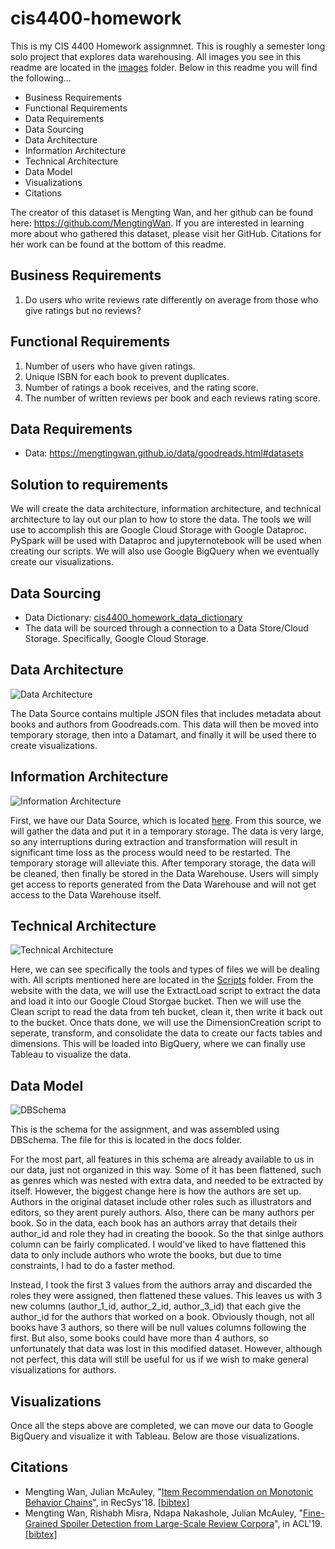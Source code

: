 # cis4400-homework
This is my CIS 4400 Homework assignmnet. This is roughly a semester long solo project that explores data warehousing. All images you see in this readme are located in the [images](https://github.com/markpedraza/cis-4400-homework/tree/main/Images) folder. Below in this readme you will find the following... 
- Business Requirements
- Functional Requirements
- Data Requirements
- Data Sourcing
- Data Architecture
- Information Architecture
- Technical Architecture
- Data Model
- Visualizations
- Citations

The creator of this dataset is Mengting Wan, and her github can be found here: https://github.com/MengtingWan. If you are interested in learning more about who gathered this dataset, please visit her GitHub. Citations for her work can be found at the bottom of this readme.


## Business Requirements
1. Do users who write reviews rate differently on average from those who give ratings but no reviews?

## Functional Requirements
1. Number of users who have given ratings.
2. Unique ISBN for each book to prevent duplicates.
3. Number of ratings a book receives, and the rating score.
4. The number of written reviews per book and each reviews rating score.

## Data Requirements
- Data: https://mengtingwan.github.io/data/goodreads.html#datasets

## Solution to requirements
We will create the data architecture, information architecture, and technical architecture to lay out our plan to how to store the data. The tools we will use to accomplish this are Google Cloud Storage with Google Dataproc. PySpark will be used with Dataproc and jupyternotebook will be used when creating our scripts. We will also use Google BigQuery when we eventually create our visualizations. 

## Data Sourcing
- Data Dictionary: [cis4400_homework_data_dictionary](https://docs.google.com/spreadsheets/d/1jkoinxbfRpTWLr55Vq4RB_nFU3xyZ6ytug9vWEJ8YIY/edit?usp=sharing)
- The data will be sourced through a connection to a Data Store/Cloud Storage. Specifically, Google Cloud Storage. 

## Data Architecture
![Data Architecture](https://github.com/markpedraza/cis-4400-homework/blob/main/Images/Data%20Architecture.png)

The Data Source contains multiple JSON files that includes metadata about books and authors from Goodreads.com. This data will then be moved into temporary storage, then into a Datamart, and finally it will be used there to create visualizations. 

## Information Architecture
![Information Architecture](https://github.com/markpedraza/cis-4400-homework/blob/main/Images/Information%20Architecture.png)

First, we have our Data Source, which is located [here](https://mengtingwan.github.io/data/goodreads.html#datasets). From this source, we will gather the data and put it in a temporary storage. The data is very large, so any interruptions during extraction and transformation will result in significant time loss as the process would need to be restarted. The temporary storage will alleviate this. After temporary storage, the data will be cleaned, then finally be stored in the Data Warehouse.
Users will simply get access to reports generated from the Data Warehouse and will not get access to the Data Warehouse itself. 

## Technical Architecture
![Technical Architecture](https://github.com/markpedraza/cis-4400-homework/blob/main/Images/Technical%20Architecture.png)

Here, we can see specifically the tools and types of files we will be dealing with. All scripts mentioned here are located in the [Scripts](https://github.com/markpedraza/cis-4400-homework/tree/main/Scripts) folder. From the website with the data, we will use the ExtractLoad script to extract the data and load it into our Google Cloud Storgae bucket. Then we will use the Clean script to read the data from teh bucket, clean it, then write it back out to the bucket. Once thats done, we will use the DimensionCreation script to seperate, transform, and consolidate the data to create our facts tables and dimensions. This will be loaded into BigQuery, where we can finally use Tableau to visualize the data. 

## Data Model
![DBSchema](https://github.com/markpedraza/cis-4400-homework/blob/main/Images/DBSchema.png)

This is the schema for the assignment, and was assembled using DBSchema. The file for this is located in the docs folder.

For the most part, all features in this schema are already available to us in our data, just not organized in this way. Some of it has been flattened, such as genres which was nested with extra data, and needed to be extracted by itself. However, the biggest change here is how the authors are set up. Authors in the original dataset include other roles such as illustrators and editors, so they arent purely authors. Also, there can be many authors per book. So in the data, each book has an authors array that details their author_id and role they had in creating the boook. So the that sinlge authors column can be fairly complicated. I would've liked to have flattened this data to only include authors who wrote the books, but due to time constraints, I had to do a faster method. 
 
Instead, I took the first 3 values from the authors array and discarded the roles they were assigned, then flattened these values. This leaves us with 3 new columns (author_1_id, author_2_id, author_3_id) that each give the author_id for the authors that worked on a book. Obviously though, not all books have 3 authors, so there will be null values columns following the first. But also, some books could have more than 4 authors, so unfortunately that data was lost in this modified dataset. However, although not perfect, this data will still be useful for us if we wish to make general visualizations for authors. 

## Visualizations
Once all the steps above are completed, we can move our data to Google BigQuery and visualize it with Tableau. Below are those visualizations.

###

## Citations 

- Mengting Wan, Julian McAuley, "[Item Recommendation on Monotonic Behavior Chains](https://github.com/MengtingWan/mengtingwan.github.io/raw/master/paper/recsys18_mwan.pdf)", in RecSys'18. [[bibtex](https://dblp.uni-trier.de/rec/bibtex/conf/recsys/WanM18)]
- Mengting Wan, Rishabh Misra, Ndapa Nakashole, Julian McAuley, "[Fine-Grained Spoiler Detection from Large-Scale Review Corpora](https://github.com/MengtingWan/mengtingwan.github.io/raw/master/paper/acl19_mwan.pdf)", in ACL'19. [[bibtex](https://dblp.uni-trier.de/rec/bibtex/conf/acl/WanMNM19)]
